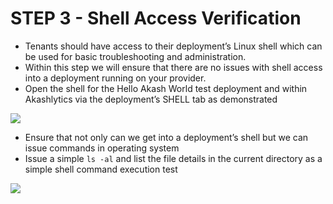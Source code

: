 # STEP 3 - Shell Access Verification

* Tenants should have access to their deployment’s Linux shell which can be used for basic troubleshooting and administration.
* Within this step we will ensure that there are no issues with shell access into a deployment running on your provider.
* Open the shell for the Hello Akash World test deployment and within Akashlytics via the deployment’s SHELL tab as demonstrated

![](../../../../.gitbook/assets/deploymentShellAccess.png)

* Ensure that not only can we get into a deployment’s shell but we can issue commands in operating system
* Issue a simple `ls -al` and list the file details in the current directory as a simple shell command execution test

![](../../../../.gitbook/assets/akashlyticsShellLS.png)
